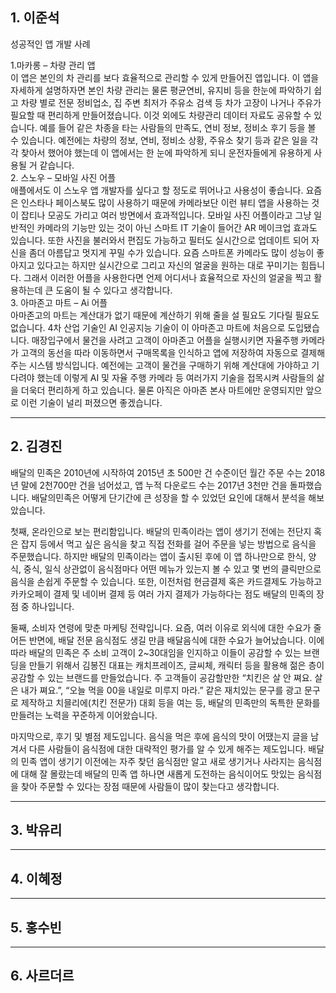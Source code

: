 ## 1. 이준석   
성공적인 앱 개발 사례   

1.마카롱 – 차량 관리 앱   
이 앱은 본인의 차 관리를 보다 효율적으로 관리할 수 있게 만들어진 앱입니다. 이 앱을 자세하게 설명하자면 본인 차량 관리는 물론 평균연비, 유지비 등을 한눈에 파악하기 쉽고 차량 별로 전문 정비업소, 집 주변 최저가 주유소 검색 등 차가 고장이 나거나 주유가 필요할 때 편리하게 만들어졌습니다. 이것 외에도 차량관리 데이터 자료도 공유할 수 있습니다. 예를 들어 같은 차종을 타는 사람들의 만족도, 연비 정보, 정비소 후기 등을 볼 수 있습니다. 예전에는 차량의 정보, 연비, 정비소 상황, 주유소 찾기 등과 같은 일을 각각 찾아서 했어야 했는데 이 앱에서는 한 눈에 파악하게 되니 운전자들에게 유용하게 사용될 거 같습니다.   
2. 스노우 – 모바일 사진 어플   
애플에서도 이 스노우 앱 개발자를 싶다고 할 정도로 뛰어나고 사용성이 좋습니다. 요즘은 인스타나 페이스북도 많이 사용하기 때문에 카메라보단 이런 뷰티 앱을 사용하는 것이 잡티나 모공도 가리고 여러 방면에서 효과적입니다. 모바일 사진 어플이라고 그냥 일반적인 카메라의 기능만 있는 것이 아닌 스마트 IT 기술이 들어간 AR 메이크업 효과도 있습니다. 또한 사진을 불러와서 편집도 가능하고 필터도 실시간으로 업데이트 되어 자신을 좀더 아름답고 멋지게 꾸밀 수가 있습니다. 요즘 스마트폰 카메라도 많이 성능이 좋아지고 있다고는 하지만 실시간으로 그리고 자신의 얼굴을 원하는 대로 꾸미기는 힘듭니다. 그래서 이러한 어플을 사용한다면 언제 어디서나 효율적으로 자신의 얼굴을 찍고 활용하는데 큰 도움이 될 수 있다고 생각합니다.   
3. 아마존고 마트 – Ai 어플   
아마존고의 마트는 계산대가 없기 때문에 계산하기 위해 줄을 설 필요도 기다릴 필요도 없습니다. 4차 산업 기술인 AI 인공지능 기술이 이 아마존고 마트에 처음으로 도입됐습니다. 매장입구에서 물건을 사려고 고객이 아마존고 어플을 실행시키면 자율주행 카메라가 고객의 동선을 따라 이동하면서 구매목록을 인식하고 앱에 저장하여 자동으로 결제해주는 시스템 방식입니다. 예전에는 고객이 물건을 구매하기 위해 계산대에 가야하고 기다려야 했는데 이렇게 AI 및 자율 주행 카메라 등 여러가지 기술을 접목시켜 사람들의 삶을 더욱더 편리하게 하고 있습니다. 물론 아직은 아마존 본사 마트에만 운영되지만 앞으로 이런 기술이 널리 퍼졌으면 좋겠습니다.   
   
***   

## 2. 김경진   
 배달의 민족은 2010년에 시작하여 2015년 초 500만 건 수준이던 월간 주문 수는 2018년 말에 2천700만 건을 넘어섰고, 앱 누적 다운로드 수는 2017년 3천만 건을 돌파했습니다. 배달의민족은 어떻게 단기간에 큰 성장을 할 수 있었던 요인에 대해서 분석을 해보았습니다.   
    
 첫째, 온라인으로 보는 편리함입니다. 배달의 민족이라는 앱이 생기기 전에는 전단지 혹은 잡지 등에서 먹고 싶은 음식을 찾고 직접 전화를 걸어 주문을 넣는 방법으로 음식을 주문했습니다. 하지만 배달의 민족이라는 앱이 출시된 후에 이 앱 하나만으로 한식, 양식, 중식, 일식 상관없이 음식점마다 어떤 메뉴가 있는지 볼 수 있고 몇 번의 클릭만으로 음식을 손쉽게 주문할 수 있습니다. 또한, 이전처럼 현금결제 혹은 카드결제도 가능하고 카카오페이 결제 및 네이버 결제 등 여러 가지 결제가 가능하다는 점도 배달의 민족의 장점 중 하나입니다.   
    
 둘째, 소비자 연령에 맞춘 마케팅 전략입니다. 요즘, 여러 이유로 외식에 대한 수요가 줄어든 반면에, 배달 전문 음식점도 생길 만큼 배달음식에 대한 수요가 늘어났습니다. 이에 따라 배달의 민족은 주 소비 고객이 2~30대임을 인지하고 이들이 공감할 수 있는 브랜딩을 만들기 위해서 김봉진 대표는 캐치프레이즈, 글씨체, 캐릭터 등을 활용해 젊은 층이 공감할 수 있는 브랜드를 만들었습니다. 주 고객들이 공감할만한 “치킨은 살 안 쪄요. 살은 내가 쪄요.”, “오늘 먹을 00을 내일로 미루지 마라.” 같은 재치있는 문구를 광고 문구로 제작하고 치믈리에(치킨 전문가) 대회 등을 여는 등, 배달의 민족만의 독특한 문화를 만들려는 노력을 꾸준하게 이어왔습니다.   
    
 마지막으로, 후기 및 별점 제도입니다. 음식을 먹은 후에 음식의 맛이 어땠는지 글을 남겨서 다른 사람들이 음식점에 대한 대략적인 평가를 알 수 있게 해주는 제도입니다. 배달의 민족 앱이 생기기 이전에는 자주 찾던 음식점만 알고 새로 생기거나 사라지는 음식점에 대해 잘 몰랐는데 배달의 민족 앱 하나면 새롭게 도전하는 음식이어도 맛있는 음식점을 찾아 주문할 수 있다는 장점 때문에 사람들이 많이 찾는다고 생각합니다.    
    
***   
   
## 3. 박유리   
   
***   
   
## 4. 이혜정   
   
***   
   
## 5. 홍수빈   
   
***   
   
## 6. 사르더르   
